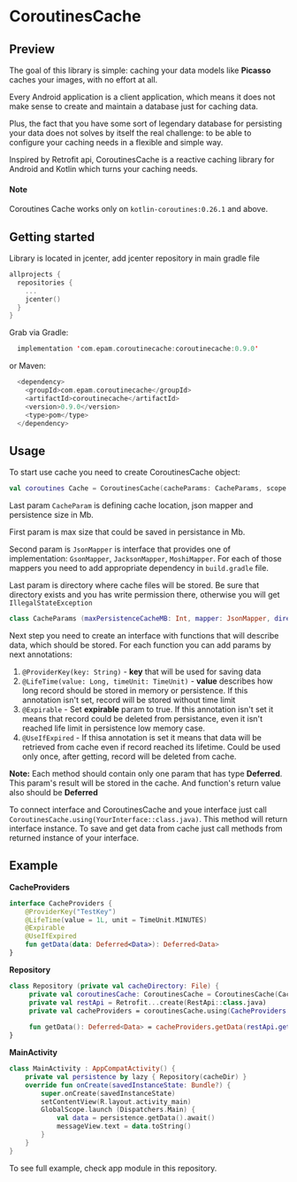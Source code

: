 # CoroutinesCache

## Preview
The goal of this library is simple: caching your data models like **Picasso** caches your images, with no effort at all.

Every Android application is a client application, which means it does not make sense to create and maintain a database just for caching data.

Plus, the fact that you have some sort of legendary database for persisting your data does not solves by itself the real challenge: to be able to configure your caching needs in a flexible and simple way.

Inspired by Retrofit api, CoroutinesCache is a reactive caching library for Android and Kotlin which turns your caching needs.

#### Note

Coroutines Cache works only on `kotlin-coroutines:0.26.1` and above.

## Getting started

Library is located in jcenter, add jcenter repository in main gradle file

```kotlin
allprojects {
  repositories {
    ...
    jcenter()
  }
}
```

Grab via Gradle:

```kotlin
  implementation 'com.epam.coroutinecache:coroutinecache:0.9.0'
```
or Maven:

```kotlin
  <dependency>
    <groupId>com.epam.coroutinecache</groupId>
    <artifactId>coroutinecache</artifactId>
    <version>0.9.0</version>
    <type>pom</type>
  </dependency>
```



## Usage

To start use cache you need to create CoroutinesCache object: 

```kotlin
val coroutines Cache = CoroutinesCache(cacheParams: CacheParams, scope: CoroutineScope)
```

Last param `CacheParam` is defining cache location, json mapper and persistence size in Mb.

First param is max size that could be saved in persistance in Mb.

Second param is `JsonMapper` is interface that provides one of implementation: `GsonMapper`, `JacksonMapper`, `MoshiMapper`. For each of those mappers you need to add appropriate dependency in `build.gradle` file.

Last param is directory where cache files will be stored. Be sure that directory exists and you has write permission there, otherwise you will get `IllegalStateException`

```kotlin
class CacheParams (maxPersistenceCacheMB: Int, mapper: JsonMapper, directory: File)
```

Next step you need to create an interface with functions that will describe data, which should be stored. For each function you can add params by next annotations:

1. `@ProviderKey(key: String)` - **key** that will be used for saving data
2. `@LifeTime(value: Long, timeUnit: TimeUnit)` - **value** describes how long record should be stored in memory or persistence. If this annotation isn't set, record will be stored without time limit
3. `@Expirable` - Set **expirable** param to true. If this annotation isn't set it means that record could be deleted from persistance, even it isn't reached life limit in persistence low memory case.
4. `@UseIfExpired` - If thisa annotation is set it means that data will be retrieved from cache even if record reached its lifetime. Could be used only once, after getting, record will be deleted from cache.

**Note:** Each method should contain only one param that has type **Deferred<T>**. This param's result will be stored in the cache. And function's return value also should be **Deferred<T>**

To connect interface and CoroutinesCache and youe interface just call `CoroutinesCache.using(YourInterface::class.java)`. This method will return interface instance. To save and get data from cache just call methods from returned instance of your interface.
## Example 

**CacheProviders**
```kotlin
interface CacheProviders {
    @ProviderKey("TestKey")
    @LifeTime(value = 1L, unit = TimeUnit.MINUTES)
    @Expirable
    @UseIfExpired
    fun getData(data: Deferred<Data>): Deferred<Data>
}
```

**Repository**
```kotlin
class Repository (private val cacheDirectory: File) {
     private val coroutinesCache: CoroutinesCache = CoroutinesCache(CacheParams(10, GsonMapper(), cacheDirectory))
     private val restApi = Retrofit...create(RestApi::class.java)
     private val cacheProviders = coroutinesCache.using(CacheProviders::class.java)
     
     fun getData(): Deferred<Data> = cacheProviders.getData(restApi.getData())
}
```
**MainActivity**
```kotlin
class MainActivity : AppCompatActivity() {
    private val persistence by lazy { Repository(cacheDir) }
    override fun onCreate(savedInstanceState: Bundle?) {
        super.onCreate(savedInstanceState)
        setContentView(R.layout.activity_main)
        GlobalScope.launch (Dispatchers.Main) {
            val data = persistence.getData().await()
            messageView.text = data.toString()
        }
    }
}
````

To see full example, check app module in this repository. 

